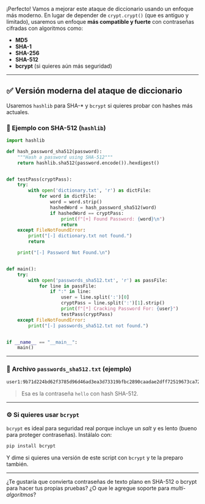 ¡Perfecto! Vamos a mejorar este ataque de diccionario usando un enfoque más moderno. En lugar de depender de `crypt.crypt()` (que es antiguo y limitado), usaremos un enfoque **más compatible y fuerte** con contraseñas cifradas con algoritmos como:

- **MD5**
- **SHA-1**
- **SHA-256**
- **SHA-512**
- **bcrypt** (si quieres aún más seguridad)

---

## ✅ Versión moderna del ataque de diccionario

Usaremos `hashlib` para SHA-* y `bcrypt` si quieres probar con hashes más actuales.

### 🔐 Ejemplo con SHA-512 (`hashlib`)

```python
import hashlib

def hash_password_sha512(password):
    """Hash a password using SHA-512"""
    return hashlib.sha512(password.encode()).hexdigest()


def testPass(cryptPass):
    try:
        with open('dictionary.txt', 'r') as dictFile:
            for word in dictFile:
                word = word.strip()
                hashedWord = hash_password_sha512(word)
                if hashedWord == cryptPass:
                    print(f"[+] Found Password: {word}\n")
                    return
    except FileNotFoundError:
        print("[-] dictionary.txt not found.")
        return

    print("[-] Password Not Found.\n")


def main():
    try:
        with open('passwords_sha512.txt', 'r') as passFile:
            for line in passFile:
                if ":" in line:
                    user = line.split(':')[0]
                    cryptPass = line.split(':')[1].strip()
                    print(f"[*] Cracking Password For: {user}")
                    testPass(cryptPass)
    except FileNotFoundError:
        print("[-] passwords_sha512.txt not found.")


if __name__ == "__main__":
    main()
```

---

### 🧪 Archivo `passwords_sha512.txt` (ejemplo)
```txt
user1:9b71d224bd62f3785d96d46ad3ea3d73319bfbc2890caadae2dff72519673ca72323c3d99ba5c11d7c7acc6e14b8c5da0c4663475c2e5c3adef46f73bcdec043
```

> Esa es la contraseña `hello` con hash SHA-512.

---

### ⚙️ Si quieres usar `bcrypt`

`bcrypt` es ideal para seguridad real porque incluye un *salt* y es lento (bueno para proteger contraseñas). Instálalo con:

```bash
pip install bcrypt
```

Y dime si quieres una versión de este script con `bcrypt` y te la preparo también.

---

¿Te gustaría que convierta contraseñas de texto plano en SHA-512 o bcrypt para hacer tus propias pruebas? ¿O que le agregue soporte para *multi-algoritmos*?